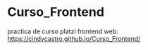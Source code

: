 # Curso_Frontend
practica de curso platzi frontend
web:  https://cindycastro.github.io/Curso_Frontend/
